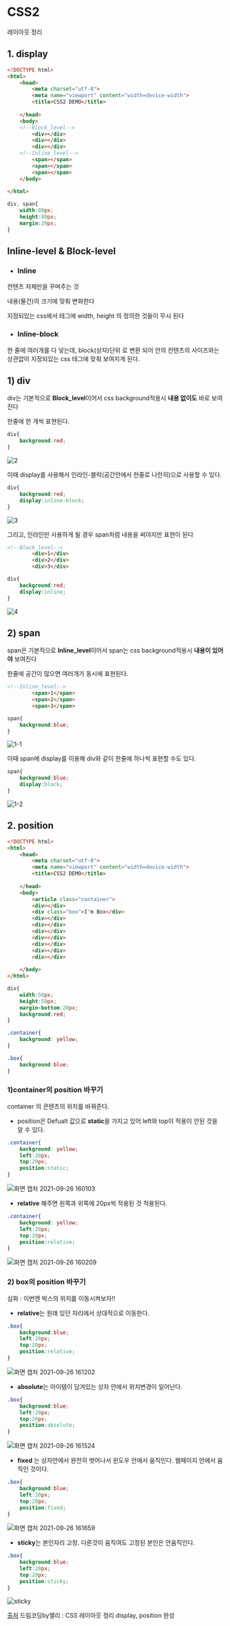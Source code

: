 # CSS2

레이아웃 정리 

## 1. display

<html>

```html
<!DOCTYPE html>
<html>
	<head>    
		<meta charset="utf-8">    
		<meta name="viewport" content="width=device-width">    
		<title>CSS2 DEMO</title>
			
	</head>    
	<body> 
	<!--Block_level-->		        
		<div></div> 
		<div></div>        
		<div></div>
	<!--Inline_level-->
		<span></span>
		<span></span>
		<span></span>			
	</body>
		
</html>

```

<css>

```css
div, span{
	width:80px;
	height:80px;
	margin:20px;	
}
```



##  Inline-level & Block-level

- ### Inline

컨텐츠 자체만을 꾸며주는 것 

내용(물건)의 크기에 맞춰 변화한다 

지정되있는 css에서 테그에 width, height 의 정의한 것들이 무시 된다

- ### Inline-block

한 줄에 여러개를 다 넣는데, block(상자)단위 로 변환 되어 안의 컨텐츠의 사이즈와는 상관없이 지정되있는 css 테그에 맞춰 보여지게 된다.



## 1) div 

div는 기본적으로 **Block_level**이어서 css background적용시 **내용 없이도** 바로 보여진다

한줄에 한 개씩 표현된다.

<css>

```css
div{
	background:red;
}
```

![2](md-images/2.jpg)



이때 display를 사용해서 인라인-블럭(공간안에서 한줄로 나란히)으로 사용할 수 있다.

<css>

```css
div{
	background:red;
	display:inline-block;
}
```

![3](md-images/3.jpg)



그리고,  인라인만 사용하게 될 경우 span처럼 내용을 써야지만 표현이 된다 

<html>

```html
<!--Block_level-->		        
		<div>1</div> 
		<div>2</div>        
		<div>3</div>
```

<css>

```css
div{
	background:red;
	display:inline;
}
```

![4](md-images/4.jpg)



## 2) span

span은 기본적으로 **Inline_level**이어서 span는 css background적용시 **내용이 있어야** 보여진다

한줄에 공간이 많으면 여러개가 동시에 표현된다.

<html>

```html
<!--Inline_level-->
		<span>1</span>
		<span>2</span>
		<span>3</span>	
```

<css>

```css
span{
	background:blue;	
} 
```

![1-1](md-images/1-1.jpg)



이때 span에 display를 이용해 div와 같이 한줄에 하나씩 표현할 수도 있다.

<css>

```css
span{
	background:blue;
	display:block;
} 
```

![1-2](md-images/1-2.jpg)



## 2. position

<html>

```html
<!DOCTYPE html>
<html>
	<head>    
		<meta charset="utf-8">    
		<meta name="viewport" content="width=device-width">    
		<title>CSS2 DEMO</title>
			
	</head>    
	<body> 
		<article class="container">
		<div></div>
		<div class="box">I'm Box</div>
		<div></div>
		<div></div>
		<div></div>
		<div></div>
		<div></div>
		<div></div>
		<div></div>	
		
	</body>		
</html>


```

<css>

```css
div{
	width:50px;
	height:50px;
	margin-bottom:20px;
	background:red;
}

.container{
	background: yellow;
}

.box{
	background:blue;
}

```



### 1)container의 position 바꾸기

container 의 콘텐츠의 위치를 바꿔준다.

- position은 Defualt 값으로 **static**을 가지고 있어 left와 top이 적용이 안된 것을 알 수 있다.

<css>

```css
.container{
	background: yellow;
	left:20px;
	top:20px;
	position:static;
}
```

![화면 캡처 2021-09-26 160103](md-images/%ED%99%94%EB%A9%B4%20%EC%BA%A1%EC%B2%98%202021-09-26%20160103.jpg)



-  **relative** 해주면 왼쪽과 위쪽에 20px씩 적용된 것 적용된다. 

<css>

```css
.container{
	background: yellow;
	left:20px;
	top:20px;
	position:relative;
}
```

![화면 캡처 2021-09-26 160209](md-images/%ED%99%94%EB%A9%B4%20%EC%BA%A1%EC%B2%98%202021-09-26%20160209.jpg)



### 2) box의 position 바꾸기 

심화 : 이번엔 박스의 위치를 이동시켜보자!!

* **relative**는 원래 있던 자리에서 상대적으로 이동한다.

<css>

```css
.box{
	background:blue;
	left:20px;
	top:20px;
	position:relative;
}
```

![화면 캡처 2021-09-26 161202](md-images/%ED%99%94%EB%A9%B4%20%EC%BA%A1%EC%B2%98%202021-09-26%20161202.jpg)



* **absolute**는 아이템이 담겨있는  상자 안에서 위치변경이 일어난다.

<css> 

```css
.box{
	background:blue;
	left:20px;
	top:20px;
	position:absolute;
}
```

![화면 캡처 2021-09-26 161524](md-images/%ED%99%94%EB%A9%B4%20%EC%BA%A1%EC%B2%98%202021-09-26%20161524.jpg)



* **fixed** 는 상자안에서 완전히 벗어나서 윈도우 안에서 움직인다. 웹페이지 안에서 움직인 것이다.

<css>

```css
.box{
	background:blue;
	left:20px;
	top:20px;
	position:fixed;
}
```

![화면 캡처 2021-09-26 161659](md-images/%ED%99%94%EB%A9%B4%20%EC%BA%A1%EC%B2%98%202021-09-26%20161659.jpg)



* **sticky**는 본인자리 고정. 다른것이 움직여도 고정된 본인은 안움직인다.

<css>

```css
.box{
	background:blue;
	left:20px;
	top:20px;
	position:sticky;
}
```

![sticky](md-images/sticky.jpg)



[출처](https://youtu.be/jWh3IbgMUPI) 드림코딩by엘리 : CSS 레이아웃 정리 display, position 완성

